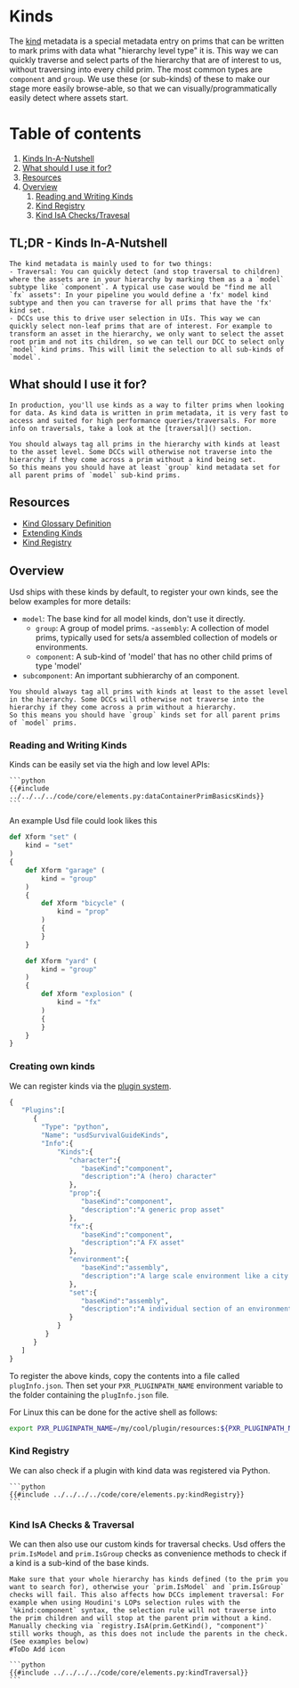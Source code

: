 # Kinds
The [kind](https://openusd.org/release/glossary.html#usdglossary-kind) metadata is a special metadata entry on prims that can be written  to mark prims with data what "hierarchy level type" it is. This way we can quickly traverse and select parts of the hierarchy that are of interest to us, without traversing into every child prim. The most common types are `component` and `group`. We use these (or sub-kinds) of these to make our stage more easily browse-able, so that we can visually/programmatically easily detect where assets start.

# Table of contents
1. [Kinds In-A-Nutshell](#summary)
2. [What should I use it for?](#usage)
3. [Resources](#resources)
4. [Overview](#overview)
    1. [Reading and Writing Kinds](#kindAuthoring)
    2. [Kind Registry](#kindRegistry)
    3. [Kind IsA Checks/Travesal](#kindTraversal)

## TL;DR - Kinds In-A-Nutshell <a name="summary"></a>
~~~admonish tip
The kind metadata is mainly used to for two things:
- Traversal: You can quickly detect (and stop traversal to children) where the assets are in your hierarchy by marking them as a a `model` subtype like `component`. A typical use case would be "find me all `fx` assets": In your pipeline you would define a 'fx' model kind subtype and then you can traverse for all prims that have the 'fx' kind set.
- DCCs use this to drive user selection in UIs. This way we can quickly select non-leaf prims that are of interest. For example to transform an asset in the hierarchy, we only want to select the asset root prim and not its children, so we can tell our DCC to select only `model` kind prims. This will limit the selection to all sub-kinds of `model`.
~~~

## What should I use it for? <a name="usage"></a>
~~~admonish tip
In production, you'll use kinds as a way to filter prims when looking for data. As kind data is written in prim metadata, it is very fast to access and suited for high performance queries/traversals. For more info on traversals, take a look at the [traversal]() section.
~~~
~~~admonish important
You should always tag all prims in the hierarchy with kinds at least to the asset level. Some DCCs will otherwise not traverse into the hierarchy if they come across a prim without a kind being set.
So this means you should have at least `group` kind metadata set for all parent prims of `model` sub-kind prims.
~~~

## Resources
- [Kind Glossary Definition](https://openusd.org/release/glossary.html#usdglossary-kind)
- [Extending Kinds](https://openusd.org/dev/api/kind_page_front.html#kind_extensions)
- [Kind Registry](https://openusd.org/dev/api/class_kind_registry.html) 

## Overview <a name="overview"></a>
Usd ships with these kinds by default, to register your own kinds, see the below examples for more details:
- `model`: The base kind for all model kinds, don't use it directly.
    - `group`: A group of model prims.
        -`assembly`: A collection of model prims, typically used for sets/a assembled collection of models or environments.
    - `component`: A sub-kind of 'model' that has no other child prims of type 'model'
- `subcomponent`: An important subhierarchy of an component.


~~~admonish important
You should always tag all prims with kinds at least to the asset level in the hierarchy. Some DCCs will otherwise not traverse into the hierarchy if they come across a prim without a hierarchy.
So this means you should have `group` kinds set for all parent prims of `model` prims.
~~~

### Reading and Writing Kinds <a name="kindAuthoring"></a>
Kinds can be easily set via the high and low level APIs:
~~~admonish info title=""
```python
{{#include ../../../../code/core/elements.py:dataContainerPrimBasicsKinds}}
```
~~~

An example Usd file could look likes this
```python
def Xform "set" (
    kind = "set"
)
{
    def Xform "garage" (
        kind = "group"
    )
    {
        def Xform "bicycle" (
            kind = "prop"
        )
        {
        }
    }

    def Xform "yard" (
        kind = "group"
    )
    {
        def Xform "explosion" (
            kind = "fx"
        )
        {
        }
    }
}
```


### Creating own kinds <a name="kindPlugin"></a>
We can register kinds via the [plugin system](./overview.md).

```python
{
   "Plugins":[
      {
      	"Type": "python",
      	"Name": "usdSurvivalGuideKinds", 
        "Info":{
            "Kinds":{
               "character":{
                  "baseKind":"component",
                  "description":"A (hero) character"
               },
               "prop":{
                  "baseKind":"component",
                  "description":"A generic prop asset"
               },
               "fx":{
                  "baseKind":"component",
                  "description":"A FX asset"
               },
               "environment":{
                  "baseKind":"assembly",
                  "description":"A large scale environment like a city."
               },
               "set":{
                  "baseKind":"assembly",
                  "description":"A individual section of an environment, typically a movie set placed in an environment."
               }
            }
         }
      }
   ]
}
```

To register the above kinds, copy the contents into a file called `plugInfo.json`. Then set your `PXR_PLUGINPATH_NAME` environment variable to the folder containing the `plugInfo.json` file.

For Linux this can be done for the active shell as follows:
```bash
export PXR_PLUGINPATH_NAME=/my/cool/plugin/resources:${PXR_PLUGINPATH_NAME}
```

### Kind Registry <a name="kindRegistry"></a>
We can also check if a plugin with kind data was registered via Python.
~~~admonish info title=""
```python
{{#include ../../../../code/core/elements.py:kindRegistry}}
```
~~~

### Kind IsA Checks & Traversal <a name="kindTraversal"></a>
We can then also use our custom kinds for traversal checks.
Usd offers the `prim.IsModel` and `prim.IsGroup` checks as convenience methods to check if a kind is a sub-kind of the base kinds.

~~~admonish important
Make sure that your whole hierarchy has kinds defined (to the prim you want to search for), otherwise your `prim.IsModel` and `prim.IsGroup` checks will fail. This also affects how DCCs implement traversal: For example when using Houdini's LOPs selection rules with the `%kind:component` syntax, the selection rule will not traverse into the prim children and will stop at the parent prim without a kind. Manually checking via `registry.IsA(prim.GetKind(), "component")` still works though, as this does not include the parents in the check. (See examples below)
#ToDo Add icon
~~~

~~~admonish info title=""
```python
{{#include ../../../../code/core/elements.py:kindTraversal}}
```
~~~
